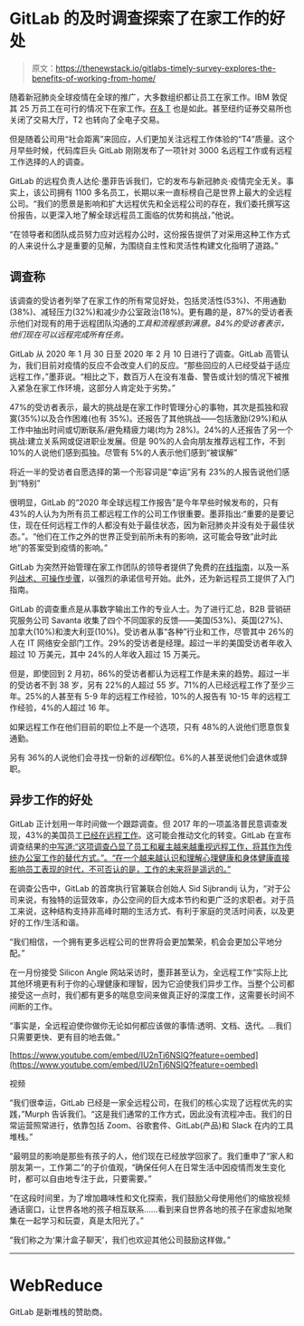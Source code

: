 # GitLab 的及时调查探索了在家工作的好处

> 原文：<https://thenewstack.io/gitlabs-timely-survey-explores-the-benefits-of-working-from-home/>

随着新冠肺炎全球疫情在全球的推广，大多数组织都让员工在家工作。IBM 敦促其 25 万员工在可行的情况下在家工作。[在& T](https://www.cnbc.com/2020/03/13/coronavirus-att-asks-all-employees-to-work-from-home-if-they-can.html) 也是如此。甚至纽约证券交易所也关闭了交易大厅，T2 也转向了全电子交易。

但是随着公司用“社会距离”来回应，人们更加关注远程工作体验的“T4”质量。这个月早些时候，代码库巨头 GitLab 刚刚发布了一项针对 3000 名远程工作或有远程工作选择的人的调查。

GitLab 的远程负责人达伦·墨菲告诉我们，它的发布与新冠肺炎·疫情完全无关。事实上，该公司拥有 1100 多名员工，长期以来一直标榜自己是世界上最大的全远程公司。“我们的愿景是影响和扩大远程优先和全远程公司的存在，我们委托撰写这份报告，以更深入地了解全球远程员工面临的优势和挑战，”他说。

“在领导者和团队成员努力应对远程办公时，这份报告提供了对采用这种工作方式的人来说什么才是重要的见解，为围绕自主性和灵活性构建文化指明了道路。”

## **调查称**

该调查的受访者列举了在家工作的所有常见好处，包括灵活性(53%)、不用通勤(38%)、减轻压力(32%)和减少办公室政治(18%)。更有趣的是，87%的受访者表示他们对现有的用于远程团队沟通的*工具和流程感到满意。84%的受访者表示，他们现在可以远程完成所有任务。*

GitLab 从 2020 年 1 月 30 日至 2020 年 2 月 10 日进行了调查。GitLab 高管认为，我们目前对疫情的反应不会改变人们的反应。“那些回应的人已经受益于适应远程工作，”墨菲说。“相比之下，数百万人在没有准备、警告或计划的情况下被推入紧急在家工作环境，这部分人肯定处于劣势。”

47%的受访者表示，最大的挑战是在家工作时管理分心的事物，其次是孤独和寂寞(35%)以及合作困难(也有 35%)。还报告了其他挑战——包括激励(29%)和从工作中抽出时间或切断联系/避免精疲力竭(均为 28%)。24%的人还报告了另一个挑战:建立关系网或促进职业发展。但是 90%的人会向朋友推荐远程工作，不到 10%的人说他们感到孤独。尽管有 5%的人表示他们感到“被误解”

将近一半的受访者自愿选择的第一个形容词是“幸运”另有 23%的人报告说他们感到“特别”

很明显，GitLab 的“2020 年全球远程工作报告”是今年早些时候发布的，只有 43%的人认为为所有员工都远程工作的公司工作很重要。墨菲指出:“重要的是要记住，现在任何远程工作的人都没有处于最佳状态，因为新冠肺炎并没有处于最佳状态。”。“他们在工作之外的世界正受到前所未有的影响，这可能会导致“此时此地”的答案受到疫情的影响。”

GitLab 为突然开始管理在家工作团队的领导者提供了免费的[在线指南](https://about.gitlab.com/company/culture/all-remote/remote-work-emergency-plan/)，以及一系列[战术、可操作步骤](https://about.gitlab.com/company/culture/all-remote/how-to-work-remote-first/)，以强烈的承诺信号开始。此外，还为新远程员工提供了入门指南。

GitLab 的调查重点是从事数字输出工作的专业人士。为了进行汇总，B2B 营销研究服务公司 Savanta 收集了四个不同国家的反馈——美国(53%)、英国(27%)、加拿大(10%)和澳大利亚(10%)。受访者从事“各种”行业和工作，尽管其中 26%的人在 IT 网络安全部门工作。29%的受访者是经理。超过一半的美国受访者年收入超过 10 万美元，其中 24%的人年收入超过 15 万美元。

但是，即使回到 2 月初，86%的受访者都认为远程工作是未来的趋势。超过一半的受访者不到 38 岁，另有 22%的人超过 55 岁。71%的人已经远程工作了至少三年。25%的人甚至有 5-9 年的远程工作经验，10%的人报告有 10-15 年的远程工作经验，4%的人超过 16 年。

如果远程工作在他们目前的职位上不是一个选项，只有 48%的人说他们愿意恢复通勤。

另有 36%的人说他们会寻找一份新的*远程*职位。6%的人甚至说他们会退休或辞职。

## **异步工作的好处**

GitLab 正计划用一年时间做一个跟踪调查。但 2017 年的一项盖洛普民意调查发现，43%的美国员工[已经在远程工作](https://www.gallup.com/workplace/238085/state-american-workplace-report-2017.aspx)。这可能会推动文化的转变。GitLab 在宣布调查结果的[中写道:“这项调查凸显了员工和雇主越来越重视远程工作，将其作为传统办公室工作的替代方式。”。“在一个越来越认识和理解心理健康和身体健康直接影响员工表现的时代，不可否认的是，工作的未来将是遥远的。”](https://about.gitlab.com/press/releases/2020-03-10-remote-work-report-future-of-work-is-remote.html)

在调查公告中，GitLab 的首席执行官兼联合创始人 Sid Sijbrandij 认为，“对于公司来说，有独特的运营效率，办公空间的巨大成本节约和更广泛的求职者。对于员工来说，这种结构支持非高峰时期的生活方式、有利于家庭的灵活时间表，以及更好的工作/生活和谐。

“我们相信，一个拥有更多远程公司的世界将会更加繁荣，机会会更加公平地分配。”

在一月份接受 Silicon Angle 网站采访时，墨菲甚至认为，全远程工作“实际上比其他环境更有利于你的心理健康和理智，因为它迫使我们异步工作。当整个公司都接受这一点时，我们都有更多的喘息空间来做真正好的深度工作，这需要长时间不间断的工作。

“事实是，全远程迫使你做你无论如何都应该做的事情:透明、文档、迭代。…我们只需要更快、更有目的地去做。”

[https://www.youtube.com/embed/IU2nTj6NSlQ?feature=oembed](https://www.youtube.com/embed/IU2nTj6NSlQ?feature=oembed)

视频

“我们很幸运，GitLab 已经是一家全远程公司，在我们的核心实现了远程优先的实践，”Murph 告诉我们。“这是我们通常的工作方式，因此没有流程冲击。我们的日常运营照常进行，依靠包括 Zoom、谷歌套件、GitLab(产品)和 Slack 在内的工具堆栈。”

“最明显的影响是那些有孩子的人，他们现在已经放学回家了。我们重申了“家人和朋友第一，工作第二”的子价值观，“确保任何人在日常生活中因疫情而发生变化时，都可以自由地专注于此，只要需要。”

“在这段时间里，为了增加趣味性和文化探索，我们鼓励父母使用他们的缩放视频通话窗口，让世界各地的孩子相互联系……看到来自世界各地的孩子在家虚拟地聚集在一起学习和玩耍，真是太阳光了。”

“我们称之为‘果汁盒子聊天’，我们也欢迎其他公司鼓励这样做。”

* * *

# WebReduce

GitLab 是新堆栈的赞助商。

<svg xmlns:xlink="http://www.w3.org/1999/xlink" viewBox="0 0 68 31" version="1.1"><title>Group</title> <desc>Created with Sketch.</desc></svg>